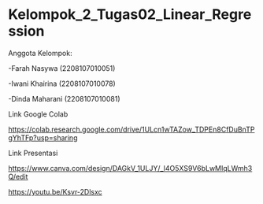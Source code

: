 # Kelompok_2_Tugas02_Linear_Regression

Anggota Kelompok: 

-Farah Nasywa (2208107010051)

-Iwani Khairina (2208107010078)

-Dinda Maharani (2208107010081)

Link Google Colab

https://colab.research.google.com/drive/1ULcn1wTAZow_TDPEn8CfDuBnTPgYhTFp?usp=sharing

Link Presentasi

https://www.canva.com/design/DAGkV_1ULJY/_l4O5XS9V6bLwMIqLWmh3Q/edit

https://youtu.be/Ksvr-2Dlsxc
